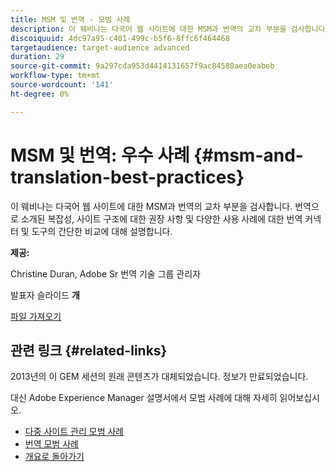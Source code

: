 ```yaml
---
title: MSM 및 번역 - 모범 사례
description: 이 웨비나는 다국어 웹 사이트에 대한 MSM과 번역의 교차 부분을 검사합니다. 번역으로 소개된 복잡성, 사이트 구조에 대한 권장 사항 및 다양한 사용 사례에 대한 번역 커넥터 및 도구의 간단한 비교에 대해 설명합니다.
discoiquuid: 4dc97a95-c401-499c-b5f6-8ffc6f464468
targetaudience: target-audience advanced
duration: 29
source-git-commit: 9a297cda953d4414131657f9ac84580aea0eabeb
workflow-type: tm+mt
source-wordcount: '141'
ht-degree: 0%

---
```


# MSM 및 번역: 우수 사례 {#msm-and-translation-best-practices}

이 웨비나는 다국어 웹 사이트에 대한 MSM과 번역의 교차 부분을 검사합니다. 번역으로 소개된 복잡성, 사이트 구조에 대한 권장 사항 및 다양한 사용 사례에 대한 번역 커넥터 및 도구의 간단한 비교에 대해 설명합니다.

**제공:**

Christine Duran, Adobe Sr 번역 기술 그룹 관리자

발표자 슬라이드 **개**

[파일 가져오기](assets/20130731-adobe-msm-and-translation-best-practices.pdf)

## 관련 링크 {#related-links}

2013년의 이 GEM 세션의 원래 콘텐츠가 대체되었습니다. 정보가 만료되었습니다.

대신 Adobe Experience Manager 설명서에서 모범 사례에 대해 자세히 읽어보십시오.

* [다중 사이트 관리 모범 사례](https://docs.adobe.com/docs/en/aem/6-1/administer/sites/msm/msm-bp.html)
* [번역 모범 사례](https://docs.adobe.com/docs/en/aem/6-1/administer/sites/translation/tc-bp.html)
* [개요로 돌아가기](https://helpx.adobe.com/kr/experience-manager/kt/eseminars/gems/aem-index.html)
